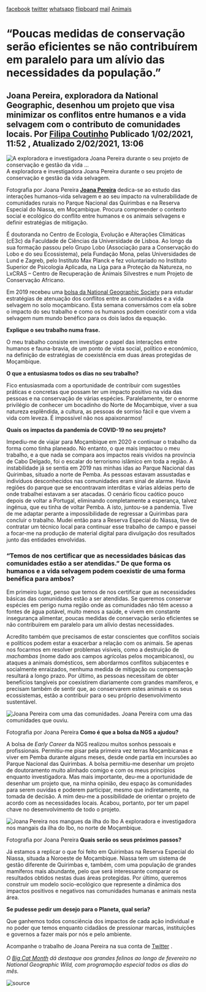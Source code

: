 [facebook](https://www.facebook.com/sharer/sharer.php?u=https%3A%2F%2Fwww.natgeo.pt%2Fanimais%2F2021%2F02%2Fentrevista-joana-pereira-conservacao-da-vida-selvagem) [twitter](https://twitter.com/share?url=https%3A%2F%2Fwww.natgeo.pt%2Fanimais%2F2021%2F02%2Fentrevista-joana-pereira-conservacao-da-vida-selvagem&via=natgeo&text=%E2%80%9CPoucas%20medidas%20de%20conserva%C3%A7%C3%A3o%20ser%C3%A3o%20eficientes%20se%20n%C3%A3o%20contribu%C3%ADrem%20em%20paralelo%20para%20um%20al%C3%ADvio%20das%20necessidades%20da%20popula%C3%A7%C3%A3o.%E2%80%9D) [whatsapp](https://web.whatsapp.com/send?text=https%3A%2F%2Fwww.natgeo.pt%2Fanimais%2F2021%2F02%2Fentrevista-joana-pereira-conservacao-da-vida-selvagem) [flipboard](https://share.flipboard.com/bookmarklet/popout?v=2&title=%E2%80%9CPoucas%20medidas%20de%20conserva%C3%A7%C3%A3o%20ser%C3%A3o%20eficientes%20se%20n%C3%A3o%20contribu%C3%ADrem%20em%20paralelo%20para%20um%20al%C3%ADvio%20das%20necessidades%20da%20popula%C3%A7%C3%A3o.%E2%80%9D&url=https%3A%2F%2Fwww.natgeo.pt%2Fanimais%2F2021%2F02%2Fentrevista-joana-pereira-conservacao-da-vida-selvagem) [mail](mailto:?subject=NatGeo&body=https%3A%2F%2Fwww.natgeo.pt%2Fanimais%2F2021%2F02%2Fentrevista-joana-pereira-conservacao-da-vida-selvagem%20-%20%E2%80%9CPoucas%20medidas%20de%20conserva%C3%A7%C3%A3o%20ser%C3%A3o%20eficientes%20se%20n%C3%A3o%20contribu%C3%ADrem%20em%20paralelo%20para%20um%20al%C3%ADvio%20das%20necessidades%20da%20popula%C3%A7%C3%A3o.%E2%80%9D) [Animais](https://www.natgeo.pt/animais) 
# “Poucas medidas de conservação serão eficientes se não contribuírem em paralelo para um alívio das necessidades da população.” 
## Joana Pereira, exploradora da National Geographic, desenhou um projeto que visa minimizar os conflitos entre humanos e a vida selvagem com o contributo de comunidades locais. Por [Filipa Coutinho](https://www.natgeo.pt/autor/filipa-coutinho) Publicado 1/02/2021, 11:52 , Atualizado 2/02/2021, 13:06 
![A exploradora e investigadora Joana Pereira durante o seu projeto de conservação e gestão da vida ...](img/files_styles_image_00_public.jpg)
A exploradora e investigadora Joana Pereira durante o seu projeto de conservação e gestão da vida selvagem. 

Fotografia por Joana Pereira **[Joana Pereira](https://www.researchgate.net/profile/Joana_Pereira27)** dedica-se ao estudo das interações humanos-vida selvagem e ao seu impacto na vulnerabilidade de comunidades rurais no Parque Nacional das Quirimbas e na Reserva Especial do Niassa, em Moçambique. Procura compreender o contexto social e ecológico do conflito entre humanos e os animais selvagens e definir estratégias de mitigação. 

É doutoranda no Centro de Ecologia, Evolução e Alterações Climáticas (cE3c) da Faculdade de Ciências da Universidade de Lisboa. Ao longo da sua formação passou pelo Grupo Lobo (Associação para a Conservação do Lobo e do seu Ecossistema), pela Fundação Mona, pelas Universidades de Lund e Zagreb, pelo Instituto Max Planck e fez voluntariado no Instituto Superior de Psicologia Aplicada, na Liga para a Proteção da Natureza, no LxCRAS – Centro de Recuperação de Animais Silvestres e num Projeto de Conservação Africano. 

Em 2019 recebeu uma [bolsa da National Geographic Society](https://www.natgeo.pt/bolsas) para estudar estratégias de atenuação dos conflitos entre as comunidades e a vida selvagem no solo moçambicano. Esta semana conversámos com ela sobre o impacto do seu trabalho e como os humanos podem coexistir com a vida selvagem num mundo benéfico para os dois lados da equação. 

**Explique o seu trabalho numa frase.** 

O meu trabalho consiste em investigar o papel das interações entre humanos e fauna-bravia, de um ponto de vista social, político e económico, na definição de estratégias de coexistência em duas áreas protegidas de Moçambique. 

**O que a entusiasma todos os dias no seu trabalho?** 

Fico entusiasmada com a oportunidade de contribuir com sugestões práticas e concretas que possam ter um impacto positivo na vida das pessoas e na conservação de várias espécies. Paralelamente, ter o enorme privilégio de conhecer um bocadinho do Norte de Moçambique, viver a sua natureza esplêndida, a cultura, as pessoas de sorriso fácil e que vivem a vida com leveza. É impossível não nos apaixonarmos! 

**Quais os impactos da pandemia de COVID-19 no seu projeto?** 

Impediu-me de viajar para Moçambique em 2020 e continuar o trabalho da forma como tinha planeado. No entanto, o que mais impactou o meu trabalho, e a que nada se compara aos impactos reais vividos na província de Cabo Delgado, foi o escalar do terrorismo islâmico em toda a região. A instabilidade já se sentia em 2019 nas minhas idas ao Parque Nacional das Quirimbas, situado a norte de Pemba. As pessoas estavam assustadas e indivíduos desconhecidos nas comunidades eram sinal de alarme. Havia regiões do parque que se encontravam interditas e várias aldeias perto de onde trabalhei estavam a ser atacadas. O cenário ficou caótico pouco depois de voltar a Portugal, eliminando completamente a esperança, talvez ingénua, que eu tinha de voltar Pemba. A isto, juntou-se a pandemia. Tive de me adaptar perante a impossibilidade de regressar a Quirimbas para concluir o trabalho. Mudei então para a Reserva Especial do Niassa, tive de contratar um técnico local para continuar esse trabalho de campo e passei a focar-me na produção de material digital para divulgação dos resultados junto das entidades envolvidas. 

### “Temos de nos certificar que as necessidades básicas das comunidades estão a ser atendidas.” **De que forma os humanos e a vida selvagem podem coexistir de uma forma benéfica para ambos?** 

Em primeiro lugar, penso que temos de nos certificar que as necessidades básicas das comunidades estão a ser atendidas. Se queremos conservar espécies em perigo numa região onde as comunidades não têm acesso a fontes de água potável, muito menos a saúde, e vivem em constante insegurança alimentar, poucas medidas de conservação serão eficientes se não contribuírem em paralelo para um alívio destas necessidades. 

Acredito também que precisamos de estar conscientes que conflitos sociais e políticos podem estar a exacerbar a relação com os animais. Se apenas nos focarmos em resolver problemas visíveis, como a destruição de _machambas_ (nome dado aos campos agrícolas pelos moçambicanos), ou ataques a animais domésticos, sem abordarmos conflitos subjacentes e socialmente enraizados, nenhuma medida de mitigação ou compensação resultará a longo prazo. Por último, as pessoas necessitam de obter benefícios tangíveis por coexistirem diariamente com grandes mamíferos, e precisam também de sentir que, ao conservarem estes animais e os seus ecossistemas, estão a contribuir para o seu próprio desenvolvimento sustentável. 

![Joana Pereira com uma das comunidades.](img/files_styles_image_00_public_whatsapp_image_01_11_11_at_10.jpeg)
Joana Pereira com uma das comunidades que ouviu. 

Fotografia por Joana Pereira **Como é que a bolsa da NGS a ajudou?** 

A bolsa de _Early Career_ da NGS realizou muitos sonhos pessoais e profissionais. Permitiu-me pisar pela primeira vez terras Moçambicanas e viver em Pemba durante alguns meses, desde onde partia em incursões ao Parque Nacional das Quirimbas. A bolsa permitiu-me desenhar um projeto de doutoramento muito alinhado comigo e com os meus princípios enquanto investigadora. Mas mais importante, deu-me a oportunidade de desenhar um projeto que, na minha opinião, deu espaço às comunidades para serem ouvidas e poderem participar, mesmo que indiretamente, na tomada de decisão. A mim deu-me a possibilidade de orientar o projeto de acordo com as necessidades locais. Acabou, portanto, por ter um papel chave no desenvolvimento de todo o projeto. 

![Joana Pereira nos mangues da ilha do Ibo](img/files_styles_image_00_public_whatsapp_image_0_1_0_01_at_10_00_1.jpeg)
A exploradora e investigadora nos mangais da ilha do Ibo, no norte de Moçambique. 

Fotografia por Joana Pereira **Quais serão os seus próximos passos?** 

Já estamos a replicar o que foi feito em Quirimbas na Reserva Especial do Niassa, situada a Noroeste de Moçambique. Niassa tem um sistema de gestão diferente de Quirimbas e, também, com uma população de grandes mamíferos mais abundante, pelo que será interessante comparar os resultados obtidos nestas duas áreas protegidas. Por último, queremos construir um modelo socio-ecológico que represente a dinâmica dos impactos positivos e negativos nas comunidades humanas e animais nesta área. 

**Se pudesse pedir um desejo para o Planeta, qual seria?** 

Que ganhemos todos consciência dos impactos de cada ação individual e no poder que temos enquanto cidadãos de pressionar marcas, instituições e governos a fazer mais por nós e pelo ambiente. 

Acompanhe o trabalho de Joana Pereira na sua conta de [Twitter](https://twitter.com/JoanaGoPer) . 

_O [Big Cat Month](https://www.natgeo.pt/big-cat-month-2021) dá destaque aos grandes felinos ao longo de fevereiro no National Geographic Wild, com programação especial todos os dias do mês._ 



![source](https://www.natgeo.pt/animais/2021/02/entrevista-joana-pereira-conservacao-da-vida-selvagem)